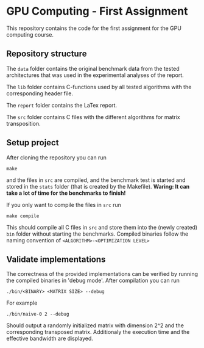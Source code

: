 # GPU Computing - First Assignment

This repository contains the code for the first assignment for the GPU computing course.

## Repository structure
The ```data``` folder contains the original benchmark data from the tested architectures that was used in the experimental analyses of the report. 

The ```lib``` folder contains C-functions used by all tested algorithms with the corresponding header file.

The ```report``` folder contains the LaTex report.

The ```src``` folder contains C files with the different algorithms for matrix transposition.

## Setup project
After cloning the repository you can run 
```
make
```
and the files in ```src``` are compiled, and the benchmark test is started and stored in the ```stats``` folder (that is created by the Makefile). __Waring: It can take a lot of time for the benchmarks to finish!__

If you only want to compile the files in ```src``` run 
```
make compile
```
This should compile all C files in ```src``` and store them into the (newly created) ```bin``` folder without starting the benchmarks. Compiled binaries follow the naming convention of ```<ALGORITHM>-<OPTIMIZATION LEVEL>```

## Validate implementations
The correctness of the provided implementations can be verified by running the compiled binaries in 'debug mode'. After compilation you can run 
```
./bin/<BINARY> <MATRIX SIZE> --debug
```
For example 
```
./bin/naive-0 2 --debug
```
Should output a randomly initialized matrix with dimension 2^2 and the corresponding transposed matrix. Additionaly the execution time and the effective bandwidth are displayed.